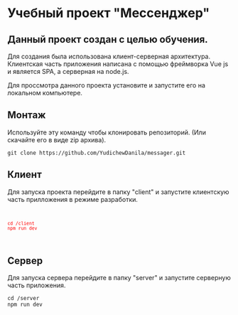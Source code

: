 # Учебный проект "Мессенджер"
## Данный проект создан с целью обучения. 
Для создания была использована клиент-серверная архитектура.
Клиентская часть приложения написана с помощью фреймворка Vue js и является SPA, а серверная на node.js.

Для проссмотра данного проекта установите и запустите его на локальном компьютере.

## Монтаж 
Используйте эту команду чтобы клонировать репозиторий. (Или скачайте его в виде zip архива).
```
git clone https://github.com/YudichewDanila/messager.git
```

## Клиент
Для запуска проекта перейдите в папку "client" и запустите клиентскую часть прилложения в режиме разработки. 
<code style="color: #ff0000;">
 ```
cd /client
npm run dev
```
</code>


## Сервер
Для запуска сервера перейдите в папку "server" и запустите серверную часть приложения.
```
cd /server
npm run dev
```
